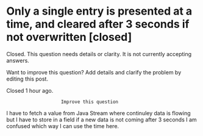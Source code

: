 
# Only a single entry is presented at a time, and cleared after 3 seconds if not overwritten [closed]







Closed. This question needs details or clarity. It is not currently accepting answers.
                        
                    










Want to improve this question? Add details and clarify the problem by editing this post.


Closed 1 hour ago.







                        Improve this question
                    



I have to fetch a value from  Java Stream where continuley data is flowing but I have to store in a field if a new data is not coming after 3 seconds
I am confused which way I can use the time here.

        